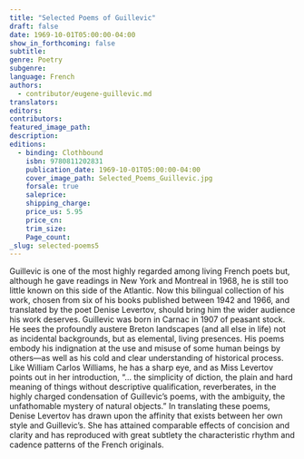 ```yaml
---
title: "Selected Poems of Guillevic"
draft: false
date: 1969-10-01T05:00:00-04:00
show_in_forthcoming: false
subtitle:
genre: Poetry
subgenre:
language: French
authors:
  - contributor/eugene-guillevic.md
translators:
editors:
contributors:
featured_image_path:
description:
editions:
  - binding: Clothbound
    isbn: 9780811202831
    publication_date: 1969-10-01T05:00:00-04:00
    cover_image_path: Selected_Poems_Guillevic.jpg
    forsale: true
    saleprice:
    shipping_charge:
    price_us: 5.95
    price_cn:
    trim_size:
    Page_count:
_slug: selected-poems5
---
```


Guillevic is one of the most highly regarded among living French poets but, although he gave readings in New York and Montreal in 1968, he is still too little known on this side of the Atlantic. Now this bilingual collection of his work, chosen from six of his books published between 1942 and 1966, and translated by the poet Denise Levertov, should bring him the wider audience his work deserves. Guillevic was born in Carnac in 1907 of peasant stock. He sees the profoundly austere Breton landscapes (and all else in life) not as incidental backgrounds, but as elemental, living presences. His poems embody his indignation at the use and misuse of some human beings by others—as well as his cold and clear understanding of historical process. Like William Carlos Williams, he has a sharp eye, and as Miss Levertov points out in her introduction, “… the simplicity of diction, the plain and hard meaning of things without descriptive qualification, reverberates, in the highly charged condensation of Guillevic’s poems, with the ambiguity, the unfathomable mystery of natural objects.” In translating these poems, Denise Levertov has drawn upon the affinity that exists between her own style and Guillevic’s. She has attained comparable effects of concision and clarity and has reproduced with great subtlety the characteristic rhythm and cadence patterns of the French originals.

